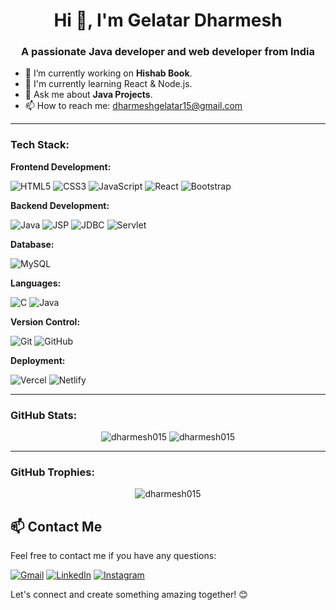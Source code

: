 <h1 align="center">Hi 👋, I'm Gelatar Dharmesh</h1>
<h3 align="center">A passionate Java developer and web developer from India</h3>

- 🔭 I’m currently working on **Hishab Book**.
- 🌱 I'm currently learning React & Node.js.
- 💬 Ask me about **Java Projects**.
- 📫 How to reach me: [dharmeshgelatar15@gmail.com](mailto:dharmeshgelatar15@gmail.com)

---

<h3 align="left">Tech Stack:</h3>

**Frontend Development:**
<p>
  <img src="https://img.shields.io/badge/HTML5-E34F26?style=flat-square&logo=html5&logoColor=white" alt="HTML5"/>
  <img src="https://img.shields.io/badge/CSS3-1572B6?style=flat-square&logo=css3&logoColor=white" alt="CSS3"/>
  <img src="https://img.shields.io/badge/JavaScript-F7DF1E?style=flat-square&logo=javascript&logoColor=black" alt="JavaScript"/>
  <img src="https://img.shields.io/badge/React-61DAFB?style=flat-square&logo=react&logoColor=black" alt="React"/>
  <img src="https://img.shields.io/badge/Bootstrap-563D7C?style=flat-square&logo=bootstrap&logoColor=white" alt="Bootstrap"/>
</p>

**Backend Development:**
<p>
  <img src="https://img.shields.io/badge/Java-007396?style=flat-square&logo=java&logoColor=white" alt="Java"/>
  <img src="https://img.shields.io/badge/JSP-2E7D32?style=flat-square&logo=java&logoColor=white" alt="JSP"/>
  <img src="https://img.shields.io/badge/JDBC-007396?style=flat-square&logo=java&logoColor=white" alt="JDBC"/>
  <img src="https://img.shields.io/badge/Servlet-007396?style=flat-square&logo=java&logoColor=white" alt="Servlet"/>
</p>

**Database:**
<p>
  <img src="https://img.shields.io/badge/MySQL-4479A1?style=flat-square&logo=mysql&logoColor=white" alt="MySQL"/>
</p>

**Languages:**
<p>
  <img src="https://img.shields.io/badge/C-00599C?style=flat-square&logo=c&logoColor=white" alt="C"/>
  <img src="https://img.shields.io/badge/Java-007396?style=flat-square&logo=java&logoColor=white" alt="Java"/>
</p>

**Version Control:**
<p>
  <img src="https://img.shields.io/badge/Git-F05032?style=flat-square&logo=git&logoColor=white" alt="Git"/>
  <img src="https://img.shields.io/badge/GitHub-181717?style=flat-square&logo=github&logoColor=white" alt="GitHub"/>
</p>

**Deployment:**
<p>
  <img src="https://img.shields.io/badge/Vercel-000000?style=flat-square&logo=vercel&logoColor=white" alt="Vercel"/>
  <img src="https://img.shields.io/badge/Netlify-00C7B7?style=flat-square&logo=netlify&logoColor=white" alt="Netlify"/>
</p>

---

<h3 align="left">GitHub Stats:</h3>
<p align="center">
  <img src="https://github-readme-stats.vercel.app/api?username=dharmesh015&show_icons=true&theme=radical" alt="dharmesh015"/>
  <img src="https://github-readme-streak-stats.herokuapp.com/?user=dharmesh015&theme=radical" alt="dharmesh015"/>
</p>

---

<h3 align="left">GitHub Trophies:</h3>
<p align="center">
  <img src="https://github-profile-trophy.vercel.app/?username=dharmesh015&theme=flat&row=2&column=3" alt="dharmesh015"/>
</p>


## 📫 Contact Me

Feel free to contact me if you have any questions:

[![Gmail](https://img.shields.io/badge/Gmail-D14836?style=for-the-badge&logo=gmail&logoColor=white)](mailto:dharmeshgelatar15@gmail.com)
[![LinkedIn](https://img.shields.io/badge/LinkedIn-0077B5?style=for-the-badge&logo=linkedin&logoColor=white)](https://www.linkedin.com/in/dharmesh-gelatar-3770882b3/)
[![Instagram](https://img.shields.io/badge/Instagram-%23E4405F.svg?style=for-the-badge&logo=Instagram&logoColor=white)](https://www.instagram.com/_dharmesh015/)


Let's connect and create something amazing together! 😊


